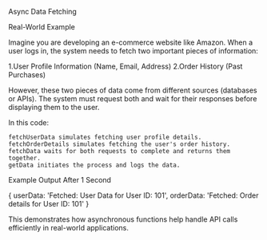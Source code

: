 Async Data Fetching 

Real-World Example

Imagine you are developing an e-commerce website like Amazon. When a user logs in, the system needs to fetch two important pieces of information:

1.User Profile Information (Name, Email, Address)
2.Order History (Past Purchases)

However, these two pieces of data come from different sources (databases or APIs). The system must request both and wait for their responses before displaying them to the user.

In this code:

    fetchUserData simulates fetching user profile details.
    fetchOrderDetails simulates fetching the user's order history.
    fetchData waits for both requests to complete and returns them together.
    getData initiates the process and logs the data.

Example Output After 1 Second

{
  userData: 'Fetched: User Data for User ID: 101',
  orderData: 'Fetched: Order details for User ID: 101'
}

This demonstrates how asynchronous functions help handle API calls efficiently in real-world applications.
